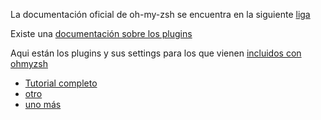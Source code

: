 La documentación oficial de oh-my-zsh se encuentra en la siguiente [liga](https://ohmyz.sh/#install)

Existe una [documentación sobre los plugins](https://github.com/ohmyzsh/ohmyzsh/wiki/Cheatsheet)

Aqui están los plugins y sus settings para los que vienen [incluidos con ohmyzsh](https://github.com/ohmyzsh/ohmyzsh/wiki/Plugins)

* [Tutorial completo](https://qirolab.com/posts/install-and-setup-oh-my-zsh-on-ubuntu-system)
* [otro](https://www.howtoforge.com/tutorial/how-to-setup-zsh-and-oh-my-zsh-on-linux/)
* [uno más](https://geekytheory.com/como-instalar-oh-my-zsh-en-ubuntu)
